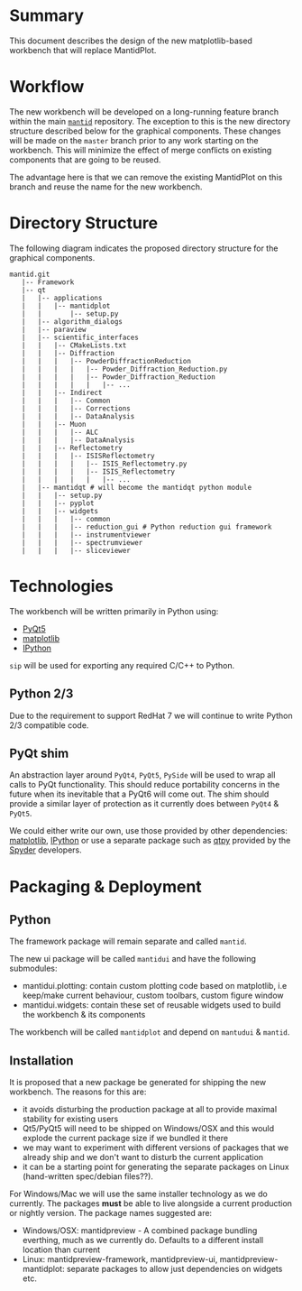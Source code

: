 Summary
=======

This document describes the design of the new matplotlib-based workbench that will replace MantidPlot.

Workflow
========

The new workbench will be developed on a long-running feature branch within the main [`mantid`][mantidrepo] repository. The exception to this is the new directory
structure described below for the graphical components. These changes will be made on the `master` branch prior to any work starting on the workbench. This
will minimize the effect of merge conflicts on existing components that are going to be reused.

The advantage here is that we can remove the existing MantidPlot on this branch and reuse the name for the new workbench.


Directory Structure
===================

The following diagram indicates the proposed directory structure for the graphical components.

```
mantid.git
   |-- Framework
   |-- qt
   |   |-- applications
   |   |   |-- mantidplot
   |   |       |-- setup.py
   |   |-- algorithm_dialogs
   |   |-- paraview
   |   |-- scientific_interfaces
   |   |   |-- CMakeLists.txt
   |   |   |-- Diffraction
   |   |   |   |-- PowderDiffractionReduction
   |   |   |   |   |-- Powder_Diffraction_Reduction.py
   |   |   |   |   |-- Powder_Diffraction_Reduction
   |   |   |   |   |   |-- ...
   |   |   |-- Indirect
   |   |   |   |-- Common
   |   |   |   |-- Corrections
   |   |   |   |-- DataAnalysis
   |   |   |-- Muon
   |   |   |   |-- ALC
   |   |   |   |-- DataAnalysis
   |   |   |-- Reflectometry
   |   |   |   |-- ISISReflectometry
   |   |   |   |   |-- ISIS_Reflectometry.py
   |   |   |   |   |-- ISIS_Reflectometry
   |   |   |   |   |   |-- ...
   |   |-- mantidqt # will become the mantidqt python module
   |   |   |-- setup.py
   |   |   |-- pyplot
   |   |   |-- widgets
   |   |   |   |-- common
   |   |   |   |-- reduction_gui # Python reduction gui framework
   |   |   |   |-- instrumentviewer
   |   |   |   |-- spectrumviewer
   |   |   |   |-- sliceviewer
```

Technologies
============

The workbench will be written primarily in Python using:

 - [PyQt5][PyQt5]
 - [matplotlib][matplotlib_org]
 - [IPython][IPython]

`sip` will be used for exporting any required C/C++ to Python.

Python 2/3
----------

Due to the requirement to support RedHat 7 we will continue to write Python 2/3 compatible
code.

PyQt shim
----------

An abstraction layer around `PyQt4`, `PyQt5`, `PySide` will be used to wrap all calls to PyQt functionality. This should reduce
portability concerns in the future when its inevitable that a PyQt6 will come out. The shim should provide a similar layer
of protection as it currently does between `PyQt4` & `PyQt5`.

We could either write our own, use those provided by other dependencies: [matplotlib][matplotlib_qtcompat], [IPython][IPython] or
use a separate package such as [qtpy][qtpy] provided by the [Spyder][Spyder] developers.

Packaging & Deployment
======================

Python
------

The framework package will remain separate and called `mantid`.

The new ui package will be called `mantidui` and have the following submodules:

 - mantidui.plotting: contain custom plotting code based on matplotlib, i.e keep/make current behaviour, custom toolbars, custom figure window
 - mantidui.widgets: contain these set of reusable widgets used to build the workbench & its components

The workbench will be called `mantidplot` and depend on `mantudui` & `mantid`.

Installation
------------

It is proposed that a new package be generated for shipping the new workbench. The reasons for this are:

* it avoids disturbing the production package at all to provide maximal stability for existing users
* Qt5/PyQt5 will need to be shipped on Windows/OSX and this would explode the current package size if we bundled it there
* we may want to experiment with different versions of packages that we already ship and we don't want to disturb the current application
* it can be a starting point for generating the separate packages on Linux (hand-written spec/debian files??).

For Windows/Mac we will use the same installer technology as we do currently. The packages **must** be able to live alongside a current production or nightly version. The package names suggested are:

* Windows/OSX: mantidpreview - A combined package bundling everthing, much as we currently do. Defaults to a different install location than current
* Linux: mantidpreview-framework, mantidpreview-ui, mantidpreview-mantidplot: separate packages to allow just dependencies on widgets etc.


<!-- Link Definitions -->

[mantidrepo]: https://www.github.com/mantidproject/mantid
[matplotlib_org]: https://matplotlib.org/
[matplotlib_qtcompat]: https://github.com/matplotlib/matplotlib/blob/master/lib/matplotlib/backends/qt_compat.py
[PyQt5]:https://riverbankcomputing.com/software/pyqt/download5
[IPython]: https://ipython.org/
[qtpy]: https://pypi.python.org/pypi/QtPy
[Spyder]: https://github.com/spyder-ide/spyder
[Nsis]: http://nsis.sourceforge.net/Main_Page
[QtInstallerFramework]: http://doc.qt.io/qtinstallerframework/
